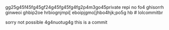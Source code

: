 gg25g45f45fg45gf24g45fg45fg4fg2p4m3go45private repi no fo4 ghisorrh ginweoi ghbip2oe hrbiognjmpi[ eboipjgmo[jhbo4hjk;po5g hb # lolcommitbr

sorry not possible
4g4nuotug4g
this is a commit
